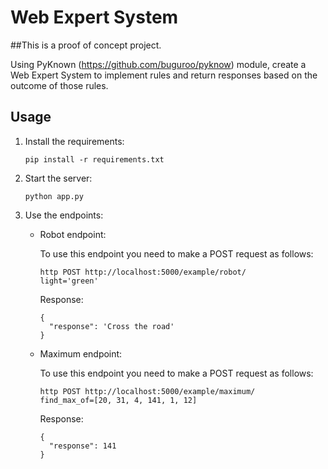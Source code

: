 # Web Expert System

##This is a proof of concept project.

Using PyKnown (https://github.com/buguroo/pyknow) module, 
create a Web Expert System to implement rules and return responses
based on the outcome of those rules. 

## Usage

1. Install the requirements:
    
    `pip install -r requirements.txt`

2. Start the server:

    `python app.py`
    
3. Use the endpoints:

    - Robot endpoint:
    
        To use this endpoint you need to make a POST request as follows:
    
          http POST http://localhost:5000/example/robot/
          light='green'
          
        Response:
        
          { 
            "response": 'Cross the road' 
          }
    
    - Maximum endpoint:
    
        To use this endpoint you need to make a POST request as follows:
        
          http POST http://localhost:5000/example/maximum/
          find_max_of=[20, 31, 4, 141, 1, 12]
         
        Response:
        
          { 
            "response": 141 
          }
